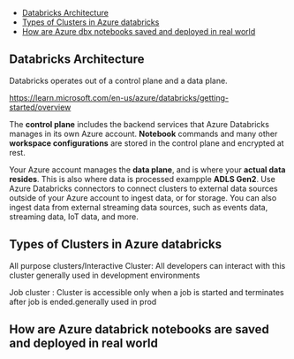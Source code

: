 

- [Databricks Architecture](#databricks-architecture)
- [Types of Clusters in Azure databricks](#types-of-clusters-in-azure-databricks)
- [How are Azure dbx notebooks saved and deployed in real world](#how-are-azure-databrick-notebooks-are-saved-and-deployed-in-real-world)


## Databricks Architecture 
Databricks operates out of a control plane and a data plane.

https://learn.microsoft.com/en-us/azure/databricks/getting-started/overview

The **control plane** includes the backend services that Azure Databricks manages in its own Azure account. 
**Notebook** commands and many other **workspace configurations** are stored in the control plane and encrypted at rest.

Your Azure account manages the **data plane**, and is where your **actual data resides**. This is also where data is processed exampple **ADLS Gen2**. Use Azure Databricks connectors to connect clusters to external data sources outside of your Azure account to ingest data, or for storage. You can also ingest data from external streaming data sources, such as events data, streaming data, IoT data, and more.

## Types of Clusters in Azure databricks

All purpose clusters/Interactive Cluster:
All developers can interact with this cluster generally used in development environments

Job cluster :
Cluster is accessible only when a job is started and terminates after job is ended.generally used in prod



## How are Azure databrick notebooks are saved and deployed in real world

